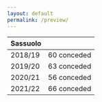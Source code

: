 ```yaml
---
layout: default
permalink: /preview/
---
```


| Sassuolo | |
|---|---|
| 2018/19 | 60 conceded |
| 2019/20 | 63 conceded |
| 2020/21 | 56 conceded |
| 2021/22 | 66 conceded |
